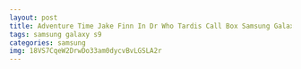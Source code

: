 ```yaml
---
layout: post
title: Adventure Time Jake Finn In Dr Who Tardis Call Box Samsung Galaxy S9 Case
tags: samsung galaxy s9
categories: samsung
img: 18VS7CqeW2DrwDo33am0dycvBvLGSLA2r
---
```

